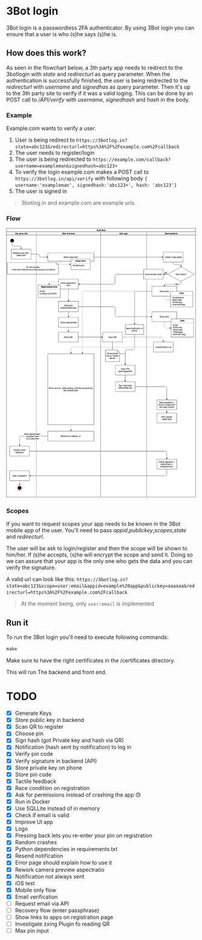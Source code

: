 # 3Bot login
3Bot login is a passwordless 2FA authenticator.
By using 3Bot login you can ensure that a user is who (s)he says (s)he is.

## How does this work?
As seen in the flowchart below, a 3th party app needs to redirect to the 3botlogin with *state* and *redirecturl* as query parameter. When the authentication is successfully finished, the user is being reidrected to the *redirecturl* with *username* and *signedhas* as query parameter.
Then it's up to the 3th party site to verify if it was a valid loging. This can be done by an POST call to */API/verify* with *username*, *signedhash* and *hash* in the body. 

### Example
Example.com wants to verify a user.
1) User is being redirect to `https://3botlog.in?state=abc123&redirecturl=https%3A%2F%2Fexample.com%2Fcallback`
2) The user needs to register/login
3) The user is being redirected to `https://example.com/callback?username=exampleman&signedhash=abc123+`
4) To verify the login example.com makes a POST call to `https://3botlog.in/api/verify` with following body `{ username:'exampleman', signedhash:'abc123+', hash: 'abc123'}`
5) The user is signed in

> 3botlog.in and example.com are example urls. 

### Flow
![Auth flow](https://github.com/3botlogin/3botlogin/blob/master/docs/images/Scheme.png)

### Scopes
If you want to request scopes your app needs to be known in the 3Bot mobile app of the user.
You'll need to pass *appid*,*publickey*,*scopes*,*state* and *redirecturl*.

The user will be ask to login/register and then the scope will be shown to him/her. If (s)he accepts, (s)he will encrypt the scope and send it. Doing so we can assure that your app is the only one who gets the data and you can verify the signature.

A valid url can look like this: `https://3botlog.in?state=abc123&scope=user:email&appid=example%20app&publickey=aaaaaa&redirecturl=https%3A%2F%2Fexample.com%2Fcallback`

> At the moment being, only `user:email` is implemented

## Run it
To run the 3Bot login you'll need to execute following commands:
```cmd
make 
```
Make sure to have the right certificates in the /certificates directory.

This will run The backend and front end.

# TODO
- [x] Generate Keys
- [x] Store public key in backend 
- [x] Scan QR to register
- [x] Choose pin
- [x] Sign hash (got Private key and hash via QR)
- [x] Notification (hash sent by notification) to log in
- [x] Verify pin code
- [x] Verify signature in backend (API)
- [x] Store private key on phone
- [x] Store pin code
- [x] Tactile feedback
- [x] Race condition on registration
- [x] Ask for permissions instead of crashing the app 😓
- [x] Run in Docker
- [x] Use SQLLite instead of in memory
- [x] Check if email is valid
- [x] Improve UI app
- [x] Logo 
- [x] Pressing back lets you re-enter your pin on registration
- [x] Random crashes
- [x] Python dependencies in requirements.txt
- [x] Resend notification
- [x] Error page should explain how to use it
- [x] Rework camera preview aspectratio
- [x] Notification not always sent
- [x] iOS test
- [x] Mobile only flow
- [x] Email verification
- [ ] Request email via API
- [ ] Recovery flow (enter passphrase)
- [ ] Show links to apps on registration page
- [ ] Investigate zxing Plugin fo reading QR
- [ ] Max pin input 
